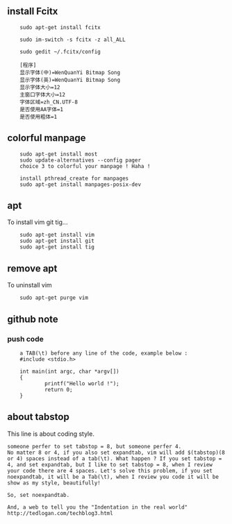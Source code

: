 ## install Fcitx
        sudo apt-get install fcitx

        sudo im-switch -s fcitx -z all_ALL

        sudo gedit ~/.fcitx/config

        [程序]
        显示字体(中)=WenQuanYi Bitmap Song
        显示字体(英)=WenQuanYi Bitmap Song
        显示字体大小=12
        主窗口字体大小=12
        字体区域=zh_CN.UTF-8
        是否使用AA字体=1
        是否使用粗体=1

## colorful manpage
        sudo apt-get install most
        sudo update-alternatives --config pager
        choice 3 to colorful your manpage ! Haha !

        install pthread_create for manpages
        sudo apt-get install manpages-posix-dev
        
## apt
To install vim git tig...

        sudo apt-get install vim
        sudo apt-get install git
        sudo apt-get install tig

## remove apt
To uninstall vim
        
        sudo apt-get purge vim
## github note
### push code
        a TAB(\t) before any line of the code, example below :
        #include <stdio.h>
        
        int main(int argc, char *argv[])
        {
                printf("Hello world !");
                return 0;
        }
## about tabstop
This line is about coding style.

	someone perfer to set tabstop = 8, but someone perfer 4.
	No matter 8 or 4, if you also set expandtab, vim will add $(tabstop)(8
	or 4) spaces instead of a tab(\t). What happen ? If you set tabstop =
	4, and set expandtab, but I like to set tabstop = 8, when I review
	your code there are 4 spaces. Let's solve this problem, if you set
	noexpandtab, it will be a Tab(\t), when I review you code it will be
	show as my style, beautifully!

	So, set noexpandtab.

	And, a web to tell you the "Indentation in the real world"
	http://tedlogan.com/techblog3.html
